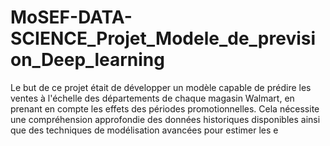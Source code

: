 # MoSEF-DATA-SCIENCE_Projet_Modele_de_prevision_Deep_learning

Le but de ce projet était de développer un modèle capable de prédire les ventes à l'échelle des départements de chaque magasin Walmart, en prenant en compte les effets des périodes promotionnelles. Cela nécessite une compréhension approfondie des données historiques disponibles ainsi que des techniques de modélisation avancées pour estimer les e
